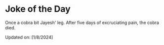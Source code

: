 # Joke of the Day

<!-- #joke -->
Once a cobra bit Jayesh' leg. After five days of excruciating pain, the cobra died.

Updated on: [1/8/2024]
<!-- #jokeEnd -->